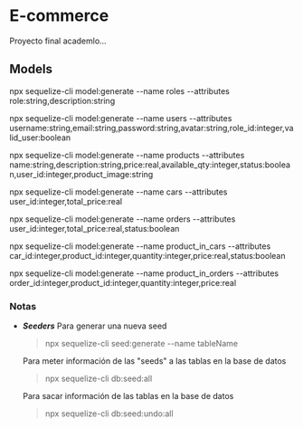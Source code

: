 # E-commerce

Proyecto final academlo...

## Models

npx sequelize-cli model:generate --name roles --attributes role:string,description:string

npx sequelize-cli model:generate --name users --attributes username:string,email:string,password:string,avatar:string,role_id:integer,valid_user:boolean

npx sequelize-cli model:generate --name products --attributes name:string,description:string,price:real,available_qty:integer,status:boolean,user_id:integer,product_image:string

npx sequelize-cli model:generate --name cars --attributes user_id:integer,total_price:real

npx sequelize-cli model:generate --name orders --attributes user_id:integer,total_price:real,status:boolean

npx sequelize-cli model:generate --name product_in_cars --attributes car_id:integer,product_id:integer,quantity:integer,price:real,status:boolean

npx sequelize-cli model:generate --name product_in_orders --attributes order_id:integer,product_id:integer,quantity:integer,price:real

### Notas

- **_Seeders_**
  Para generar una nueva seed

  > npx sequelize-cli seed:generate --name tableName

  Para meter información de las "seeds" a las tablas en la base de datos

  > npx sequelize-cli db:seed:all

  Para sacar información de las tablas en la base de datos

  > npx sequelize-cli db:seed:undo:all
